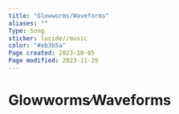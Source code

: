 ```yaml
---
title: "Glowworms∕Waveforms"
aliases: ""
Type: Song
sticker: lucide//music
color: "#eb3b5a"
Page created: 2023-10-05
Page modified: 2023-11-29
---
```


# Glowworms∕Waveforms
